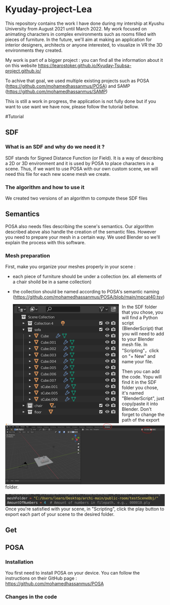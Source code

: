 # Kyuday-project-Lea

This repository contains the work I have done during my intership at Kyushu University from August 2021 until March 2022.
My work focused on animating characters in complex environments such as rooms filled with pieces of furniture. In the future, we'll aim at making an application for interior designers, architects or anyone interested, to visualize in VR the 3D environments they created.

My work is part of a bigger project : you can find all the information about it on this website https://learostoker.github.io/Kyuday-Tsubsa-project.github.io/

To achive that goal, we used multiple existing projects such as POSA (https://github.com/mohamedhassanmus/POSA) and SAMP (https://github.com/mohamedhassanmus/SAMP)

This is still a work in progress, the application is not fully done but if you want to use want we have now, please follow the tutorial bellow.

#Tutorial

## SDF
### What is an SDF and why do we need it ?

SDF stands for Signed Distance Function (or Field). It is a way of describing a 2D or 3D environment and it is used by POSA to place characters in a scene.
Thus, if we want to use POSA with our own custom scene, we will need this file for each new scene mesh we create. 

### The algorithm and how to use it 
We created two versions of an algorithm to compute these SDF files 

## Semantics 

POSA also needs files describing the scene's semantics. Our algorithm described above also handle the creation of the semantic files.
However you need to prepare your mesh in a certain way. We used Blender so we'll explain the process with this software.

### Mesh preparation
First, make you organize your meshes properly in your scene : 
  - each piece of furniture should be under a collection (ex. all elements of a chair shoild be in a same collection)
  - the collection should be named according to POSA's semantic naming (https://github.com/mohamedhassanmus/POSA/blob/main/mpcat40.tsv)

    <img src="ReadMe/Blender-collections.PNG"
     alt="add script to blender file"
     style="float: left; margin-right: 10px;" />

In the SDF folder that you chose, you will find a Python script (BlenderScript) that you will need to add to your Blender mesh file.
In "Scripting"，click on "+ New" and name your file.

<img src="ReadMe/Blender-script.PNG"
     alt="add script to blender file"
     style="float: left; margin-right: 10px;" />
     
Then you can add the code. Yopu will find it in the SDF folder you chose, it's named "BlenderScript", just copy/paste it into Blender.
Don't forget to change the path of the export folder.

<img src="ReadMe/Blender-path.PNG"
     alt="add script to blender file"
     style="float: left; margin-right: 10px;" />
     
Once you're satisfied with your scene, in "Scripting", click the play button to export each part of your scene to the desired folder.

## Get 
## POSA 
### Installation 
You first need to install POSA on your device. You can follow the instructions on their GitHub page : 
https://github.com/mohamedhassanmus/POSA

### Changes in the code


